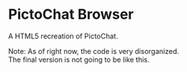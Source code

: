 # PictoChat Browser
 A HTML5 recreation of PictoChat.  

 Note: As of right now, the code is very disorganized.  
 The final version is not going to be like this.
